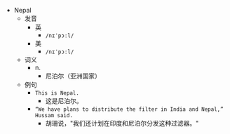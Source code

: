- Nepal
  - 发音
    - 英
      - `/nɪˈpɔːl/`
    - 美
      - `/nɪˈpɔːl/`
  - 词义
    - n.
      - 尼泊尔（亚洲国家）
  - 例句
    - `This is Nepal.`
      - 这是尼泊尔。
    - `“We have plans to distribute the filter in India and Nepal,” Hussam said.`
      - 胡珊说，"我们还计划在印度和尼泊尔分发这种过滤器。"

